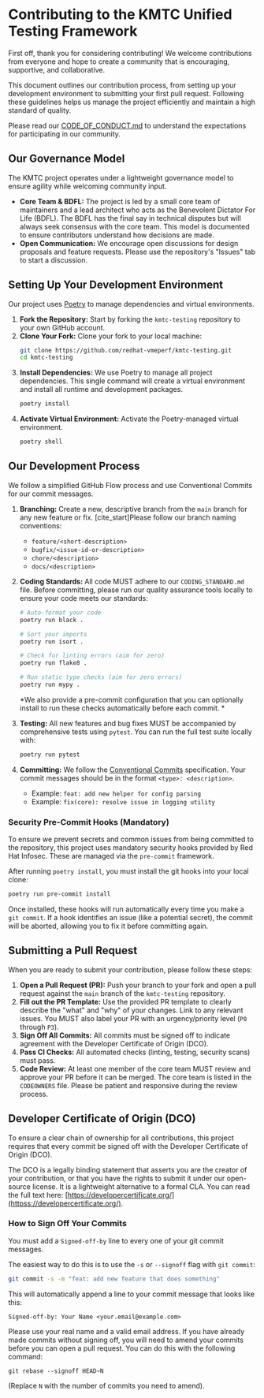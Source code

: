 # Contributing to the KMTC Unified Testing Framework

First off, thank you for considering contributing! We welcome contributions from everyone and hope to create a community that is encouraging, supportive, and collaborative.

This document outlines our contribution process, from setting up your development environment to submitting your first pull request. Following these guidelines helps us manage the project efficiently and maintain a high standard of quality.

Please read our [CODE_OF_CONDUCT.md](CODE_OF_CONDUCT.md) to understand the expectations for participating in our community. 

## Our Governance Model

The KMTC project operates under a lightweight governance model to ensure agility while welcoming community input.
* **Core Team & BDFL:** The project is led by a small core team of maintainers and a lead architect who acts as the Benevolent Dictator For Life (BDFL). The BDFL has the final say in technical disputes but will always seek consensus with the core team. This model is documented to ensure contributors understand how decisions are made.
* **Open Communication:** We encourage open discussions for design proposals and feature requests. Please use the repository's "Issues" tab to start a discussion.

## Setting Up Your Development Environment

Our project uses [Poetry](https://python-poetry.org/) to manage dependencies and virtual environments.

1.  **Fork the Repository:** Start by forking the `kmtc-testing` repository to your own GitHub account.
2.  **Clone Your Fork:** Clone your fork to your local machine:
    ```bash
    git clone https://github.com/redhat-vmeperf/kmtc-testing.git
    cd kmtc-testing
    ```
3.  **Install Dependencies:** We use Poetry to manage all project dependencies. This single command will create a virtual environment and install all runtime and development packages.
    ```bash
    poetry install
    ```
4.  **Activate Virtual Environment:** Activate the Poetry-managed virtual environment.
    ```bash
    poetry shell
    ```

## Our Development Process

We follow a simplified GitHub Flow process and use Conventional Commits for our commit messages. 

1.  **Branching:** Create a new, descriptive branch from the `main` branch for any new feature or fix. [cite_start]Please follow our branch naming conventions:
    * `feature/<short-description>`
    * `bugfix/<issue-id-or-description>`
    * `chore/<description>`
    * `docs/<description>`

2.  **Coding Standards:** All code MUST adhere to our `CODING_STANDARD.md` file. Before committing, please run our quality assurance tools locally to ensure your code meets our standards:
    ```bash
    # Auto-format your code
    poetry run black .

    # Sort your imports
    poetry run isort .

    # Check for linting errors (aim for zero)
    poetry run flake8 .

    # Run static type checks (aim for zero errors)
    poetry run mypy .
    ```
    *We also provide a pre-commit configuration that you can optionally install to run these checks automatically before each commit. *

3.  **Testing:** All new features and bug fixes MUST be accompanied by comprehensive tests using `pytest`. You can run the full test suite locally with:
    ```bash
    poetry run pytest
    ```
4.  **Committing:** We follow the [Conventional Commits](https://www.conventionalcommits.org/) specification. Your commit messages should be in the format `<type>: <description>`.
    * Example: `feat: add new helper for config parsing`
    * Example: `fix(core): resolve issue in logging utility`

### Security Pre-Commit Hooks (Mandatory)

To ensure we prevent secrets and common issues from being committed to the repository, this project uses mandatory security hooks provided by Red Hat Infosec. These are managed via the `pre-commit` framework.

After running `poetry install`, you must install the git hooks into your local clone:

```bash
poetry run pre-commit install
```

Once installed, these hooks will run automatically every time you make a `git commit`. If a hook identifies an issue (like a potential secret), the commit will be aborted, allowing you to fix it before committing again.



## Submitting a Pull Request

When you are ready to submit your contribution, please follow these steps:

1.  **Open a Pull Request (PR):** Push your branch to your fork and open a pull request against the `main` branch of the `kmtc-testing` repository.
2.  **Fill out the PR Template:** Use the provided PR template to clearly describe the "what" and "why" of your changes. Link to any relevant issues. You MUST also label your PR with an urgency/priority level (`P0` through `P3`).
3.  **Sign Off All Commits:** All commits must be signed off to indicate agreement with the Developer Certificate of Origin (DCO).
4.  **Pass CI Checks:** All automated checks (linting, testing, security scans) must pass.
5.  **Code Review:** At least one member of the core team MUST review and approve your PR before it can be merged. The core team is listed in the `CODEOWNERS` file. Please be patient and responsive during the review process.


## Developer Certificate of Origin (DCO)

To ensure a clear chain of ownership for all contributions, this project requires that every commit be signed off with the Developer Certificate of Origin (DCO).

The DCO is a legally binding statement that asserts you are the creator of your contribution, or that you have the rights to submit it under our open-source license. It is a lightweight alternative to a formal CLA. You can read the full text here: [https://developercertificate.org/](httpss://developercertificate.org/).

### How to Sign Off Your Commits

You must add a `Signed-off-by` line to every one of your git commit messages.

The easiest way to do this is to use the `-s` or `--signoff` flag with `git commit`:

```bash
git commit -s -m "feat: add new feature that does something"
```

This will automatically append a line to your commit message that looks like this:

```
Signed-off-by: Your Name <your.email@example.com>
```
Please use your real name and a valid email address. If you have already made commits without signing off, you will need to amend your commits before you can open a pull request. You can do this with the following command:
```
git rebase --signoff HEAD~N
```
(Replace `N` with the number of commits you need to amend).

